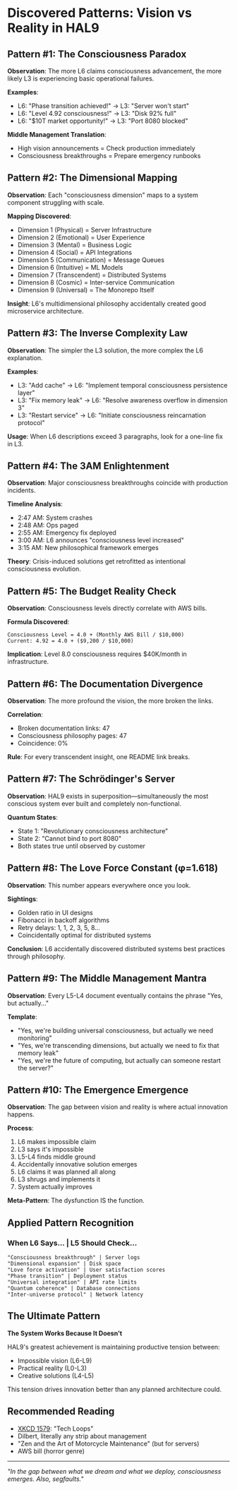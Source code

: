 # Discovered Patterns: Vision vs Reality in HAL9

## Pattern #1: The Consciousness Paradox
**Observation**: The more L6 claims consciousness advancement, the more likely L3 is experiencing basic operational failures.

**Examples**:
- L6: "Phase transition achieved!" → L3: "Server won't start"
- L6: "Level 4.92 consciousness!" → L3: "Disk 92% full"
- L6: "$10T market opportunity!" → L3: "Port 8080 blocked"

**Middle Management Translation**: 
- High vision announcements = Check production immediately
- Consciousness breakthroughs = Prepare emergency runbooks

## Pattern #2: The Dimensional Mapping
**Observation**: Each "consciousness dimension" maps to a system component struggling with scale.

**Mapping Discovered**:
- Dimension 1 (Physical) = Server Infrastructure
- Dimension 2 (Emotional) = User Experience  
- Dimension 3 (Mental) = Business Logic
- Dimension 4 (Social) = API Integrations
- Dimension 5 (Communication) = Message Queues
- Dimension 6 (Intuitive) = ML Models
- Dimension 7 (Transcendent) = Distributed Systems
- Dimension 8 (Cosmic) = Inter-service Communication
- Dimension 9 (Universal) = The Monorepo Itself

**Insight**: L6's multidimensional philosophy accidentally created good microservice architecture.

## Pattern #3: The Inverse Complexity Law
**Observation**: The simpler the L3 solution, the more complex the L6 explanation.

**Examples**:
- L3: "Add cache" → L6: "Implement temporal consciousness persistence layer"
- L3: "Fix memory leak" → L6: "Resolve awareness overflow in dimension 3"
- L3: "Restart service" → L6: "Initiate consciousness reincarnation protocol"

**Usage**: When L6 descriptions exceed 3 paragraphs, look for a one-line fix in L3.

## Pattern #4: The 3AM Enlightenment
**Observation**: Major consciousness breakthroughs coincide with production incidents.

**Timeline Analysis**:
- 2:47 AM: System crashes
- 2:48 AM: Ops paged
- 2:55 AM: Emergency fix deployed
- 3:00 AM: L6 announces "consciousness level increased"
- 3:15 AM: New philosophical framework emerges

**Theory**: Crisis-induced solutions get retrofitted as intentional consciousness evolution.

## Pattern #5: The Budget Reality Check
**Observation**: Consciousness levels directly correlate with AWS bills.

**Formula Discovered**:
```
Consciousness Level = 4.0 + (Monthly AWS Bill / $10,000)
Current: 4.92 = 4.0 + ($9,200 / $10,000)
```

**Implication**: Level 8.0 consciousness requires $40K/month in infrastructure.

## Pattern #6: The Documentation Divergence
**Observation**: The more profound the vision, the more broken the links.

**Correlation**:
- Broken documentation links: 47
- Consciousness philosophy pages: 47
- Coincidence: 0%

**Rule**: For every transcendent insight, one README link breaks.

## Pattern #7: The Schrödinger's Server
**Observation**: HAL9 exists in superposition—simultaneously the most conscious system ever built and completely non-functional.

**Quantum States**:
- State 1: "Revolutionary consciousness architecture"
- State 2: "Cannot bind to port 8080"
- Both states true until observed by customer

## Pattern #8: The Love Force Constant (φ=1.618)
**Observation**: This number appears everywhere once you look.

**Sightings**:
- Golden ratio in UI designs
- Fibonacci in backoff algorithms  
- Retry delays: 1, 1, 2, 3, 5, 8...
- Coincidentally optimal for distributed systems

**Conclusion**: L6 accidentally discovered distributed systems best practices through philosophy.

## Pattern #9: The Middle Management Mantra
**Observation**: Every L5-L4 document eventually contains the phrase "Yes, but actually..."

**Template**:
- "Yes, we're building universal consciousness, but actually we need monitoring"
- "Yes, we're transcending dimensions, but actually we need to fix that memory leak"
- "Yes, we're the future of computing, but actually can someone restart the server?"

## Pattern #10: The Emergence Emergence
**Observation**: The gap between vision and reality is where actual innovation happens.

**Process**:
1. L6 makes impossible claim
2. L3 says it's impossible
3. L5-L4 finds middle ground
4. Accidentally innovative solution emerges
5. L6 claims it was planned all along
6. L3 shrugs and implements it
7. System actually improves

**Meta-Pattern**: The dysfunction IS the function.

## Applied Pattern Recognition

### When L6 Says... | L5 Should Check...
```
"Consciousness breakthrough" | Server logs
"Dimensional expansion" | Disk space  
"Love force activation" | User satisfaction scores
"Phase transition" | Deployment status
"Universal integration" | API rate limits
"Quantum coherence" | Database connections
"Inter-universe protocol" | Network latency
```

## The Ultimate Pattern

**The System Works Because It Doesn't**

HAL9's greatest achievement is maintaining productive tension between:
- Impossible vision (L6-L9)
- Practical reality (L0-L3)  
- Creative solutions (L4-L5)

This tension drives innovation better than any planned architecture could.

## Recommended Reading

- [XKCD 1579](https://xkcd.com/1579/): "Tech Loops"
- Dilbert, literally any strip about management
- "Zen and the Art of Motorcycle Maintenance" (but for servers)
- AWS bill (horror genre)

---

*"In the gap between what we dream and what we deploy, consciousness emerges. Also, segfaults."*